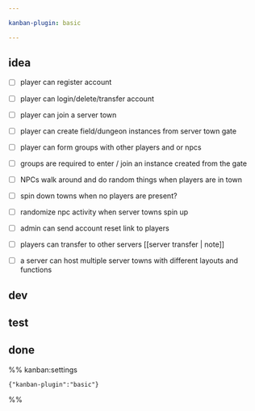 ```yaml
---

kanban-plugin: basic

---
```


## idea

- [ ] player can register account
- [ ] player can login/delete/transfer account
- [ ] player can join a server town
- [ ] player can create field/dungeon instances from server town gate
- [ ] player can form groups with other players and or npcs
- [ ] groups are required to enter / join an instance created from the gate
- [ ] NPCs walk around and do random things when players are in town
- [ ] spin down towns when no players are present?
- [ ] randomize npc activity when server towns spin up
- [ ] admin can send account reset link to players
- [ ] players can transfer to other servers [[server transfer | note]]
- [ ] a server can host multiple server towns with different layouts and functions


## dev



## test



## done





%% kanban:settings
```
{"kanban-plugin":"basic"}
```
%%